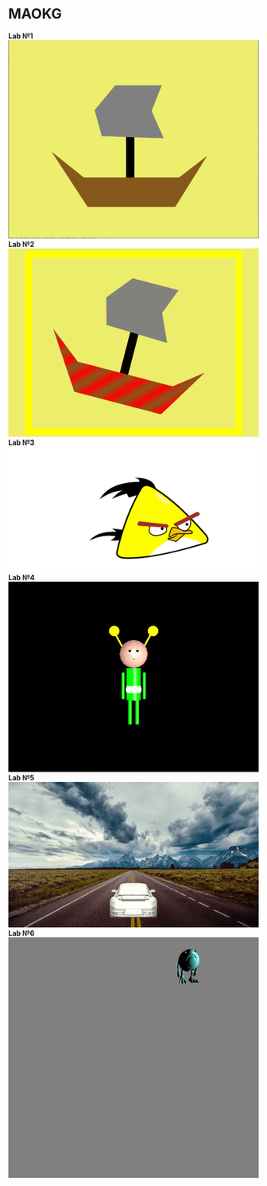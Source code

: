 # MAOKG
**Lab №1**
![screen](https://github.com/AndrianCode/MAOKG/blob/master/maokg_lab1/lab1.PNG)
**Lab №2**
![gif](https://github.com/AndrianCode/MAOKG/blob/master/maokg_lab2/lab2.gif)
**Lab №3**
![gif](https://github.com/AndrianCode/MAOKG/blob/master/maokg_lab3/lab3.gif)
**Lab №4**
![gif](https://github.com/AndrianCode/MAOKG/blob/master/maokg_lab4/lab4.gif)
**Lab №5**
![gif](https://github.com/AndrianCode/MAOKG/blob/master/maokg_lab5/lab5.gif)
**Lab №6**
![gif](https://github.com/AndrianCode/MAOKG/blob/master/maokg_lab6/lab6.gif)
